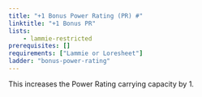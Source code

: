 ```yaml
---
title: "+1 Bonus Power Rating (PR) #"
linktitle: "+1 Bonus PR"
lists:
    - lammie-restricted
prerequisites: []
requirements: ["Lammie or Loresheet"]
ladder: "bonus-power-rating"
---
```

This increases the Power Rating carrying capacity by 1.